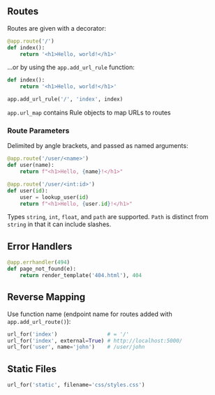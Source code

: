 ## Routes
Routes are given with a decorator:
```python
@app.route('/')
def index():
	return '<h1>Hello, world!</h1>'
```

...or by using the `app.add_url_rule` function:
```python
def index():
	return '<h1>Hello, world!</h1>'

app.add_url_rule('/', 'index', index)
```

`app.url_map` contains Rule objects to map URLs to routes


### Route Parameters
Delimited by angle brackets, and passed as named arguments:
```python
@app.route('/user/<name>')
def user(name):
	return f"<h1>Hello, {name}!</h1>"

@app.route('/user/<int:id>')
def user(id):
	user = lookup_user(id)
	return f"<h1>Hello, {user.id}!</h1>"
```

Types `string`, `int`, `float`, and `path` are supported.
`Path` is distinct from `string` in that it can include slashes.

## Error Handlers
```python
@app.errhandler(494)
def page_not_found(e):
	return render_template('404.html'), 404
```

## Reverse Mapping
Use function name (endpoint name for routes added with `app.add_url_route()`):

```python
url_for('index')                # = '/'
url_for('index', external=True) # http://localhost:5000/
url_for('user', name='john')    # /user/john
```

## Static Files
```python
url_for('static', filename='css/styles.css')
```